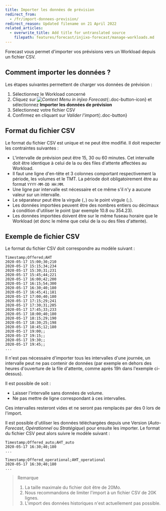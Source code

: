 ```yaml
---
title: Importer les données de prévision
redirect_from:
  - /fr/import-donnees-prevision/
redirect_reason: Updated filename on 21 April 2022
related_articles:
  - overwrite_title: Add title for untranslated source
    filepath: features/forecast/injixo-forecast/manage-workloads.md
---
```


Forecast vous permet d'importer vos prévisions vers un Workload depuis un fichier CSV.

## Comment importer les données ?

Les étapes suivantes permettent de charger vos données de prévision :

1. Sélectionnez le Workload concerné
2. Cliquez sur _![Context Menu in injixo Forecast](/assets/img/common/forecast/context-menu.svg)_{:.doc-button-icon} et sélectionnez **Importer les données de prévision**
3. Sélectionnez votre fichier CSV
4. Confirmez en cliquant sur _Valider l'import_{:.doc-button}

## Format du fichier CSV

Le format du fichier CSV est unique et ne peut être modifié. Il doit respecter les contraintes suivantes :

- L'intervalle de prévision peut être 15, 30 ou 60 minutes. Cet intervalle doit être identique à celui de la ou des files d'attente affectées au Workload.
- Il faut une ligne d'en-tête et 3 colonnes comportant respectivement la période, les volumes et le TMT. La période doit obligatoirement être au format `YYYY-MM-DD HH:MM`.
- Une ligne par intervalle est nécessaire et ce même s'il n'y a aucune valeur sur un intervalle.
- Le séparateur peut être la virgule (`,`) ou le point virgule (`;`).
- Les données importées peuvent être des nombres entiers ou décimaux à condition d'utiliser le point (par exemple 10.8 ou 354.23).
- Les données importées doivent être sur le même fuseau horaire que le Workload (et donc le même que celui de la ou des files d'attente).

## Exemple de fichier CSV

Le format du fichier CSV doit correspondre au modèle suivant :

```
Timestamp;Offered;AHT
2020-05-17 15:00;30;210
2020-05-17 15:15;34;234
2020-05-17 15:30;31;231
2020-05-17 15:45;44;221
2020-05-17 16:00;42;200
2020-05-17 16:15;54;300
2020-05-17 16:30;40;180
2020-05-17 16:45;41;181
2020-05-17 17:00;40;180
2020-05-17 17:15;29;241
2020-05-17 17:30;31;205
2020-05-17 17:45;33;233
2020-05-17 18:00;40;180
2020-05-17 18:15;29;190
2020-05-17 18:30;25;198
2020-05-17 18:45;12;180
2020-05-17 19:00;;
2020-05-17 19:15;;
2020-05-17 19:30;;
2020-05-17 19:45;;
...
```

Il n'est pas nécessaire d'importer tous les intervalles d'une journée, un intervalle peut ne pas contenir de données (par exemple en dehors des heures d'ouverture de la file d'attente, comme après 19h dans l'exemple ci-dessus).

Il est possible de soit :
- Laisser l'intervalle sans données de volume.
- Ne pas mettre de ligne correspondant à ces intervalles.

Ces intervalles resteront vides et ne seront pas remplacés par des 0 lors de l'import.

Il est possible d'utiliser les données téléchargées depuis une Version (*Auto-Forecast*, *Opérationnel* ou *Stratégique*) pour ensuite les importer. Le format du fichier CSV peut alors suivre le modèle suivant :

```
Timestamp;Offered_auto;AHT_auto
2020-05-17 16:30;40;180
...
```

```
Timestamp;Offered_operational;AHT_operational
2020-05-17 16:30;40;180
...
```

> Remarque
>
> 1. La taille maximale du fichier doit être de 20Mo.
> 2. Nous recommandons de limiter l'import à un fichier CSV de 20K lignes.
> 3. L'import des données historiques n'est actuellement pas possible.

